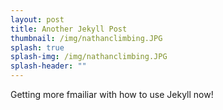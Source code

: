 ```yaml
---
layout: post
title: Another Jekyll Post
thumbnail: /img/nathanclimbing.JPG
splash: true
splash-img: /img/nathanclimbing.JPG
splash-header: ""
---
```

Getting more fmailiar with how to use Jekyll now!
